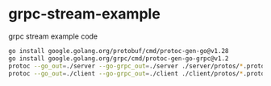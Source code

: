 # grpc-stream-example
grpc stream example code

```bash
go install google.golang.org/protobuf/cmd/protoc-gen-go@v1.28
go install google.golang.org/grpc/cmd/protoc-gen-go-grpc@v1.2
protoc --go_out=./server --go-grpc_out=./server ./server/protos/*.proto
protoc --go_out=./client --go-grpc_out=./client ./client/protos/*.proto
```
